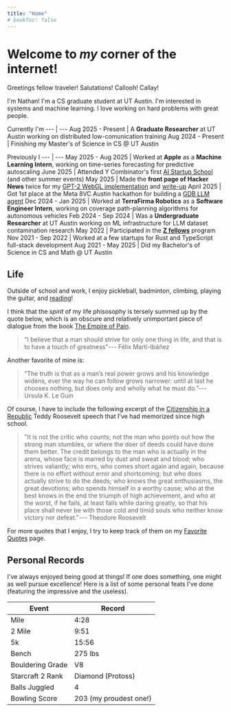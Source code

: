 ```yaml
---
title: "Home"
# bookToc: false
---
```





# Welcome to *my* corner of the internet!

Greetings fellow traveler! Salutations! Callooh! Callay!

I'm Nathan! I'm a CS graduate student at UT Austin.
I'm interested in systems and machine learning.
I love working on hard problems with great people.

Currently I'm
--- | ---
Aug 2025 - Present | A **Graduate Researcher** at UT Austin working on distributed low-comunication training
Aug 2024 - Present | Finishing my Master's of Science in CS @ UT Austin

Previously I
--- | ---
May 2025 - Aug 2025 | Worked at **Apple** as a **Machine Learning Intern**, working on time-series forecasting for predictive autoscaling
June 2025 | Attended Y Combinator's first [AI Startup School](https://events.ycombinator.com/ai-sus) (and other summer events)
May 2025 | Made the **front page of Hacker News** twice for my [GPT-2 WebGL implementation](https://github.com/nathan-barry/gpt2-webgl) and [write-up](https://nathan.rs/posts/gpu-shader-programming/)
April 2025 | Got 1st place at the Meta 8VC Austin hackathon for building a [GDB LLM agent](https://github.com/d0rbu/llamastack-austin)
Dec 2024 - Jan 2025 | Worked at **TerraFirma Robotics** as a **Software Engineer Intern**, working on coverage path-planning algorithms for autonomous vehicles
Feb 2024 - Sep 2024 | Was a **Undergraduate Researcher** at UT Austin working on ML infrastructure for LLM dataset contamination research
May 2022 | Participated in the **[Z fellows](https://www.zfellows.com)** program
Nov 2021 - Sep 2022 | Worked at a few startups for Rust and TypeScript full-stack development
Aug 2021 - May 2025 | Did my Bachelor's of Science in CS and Math @ UT Austin

## Life

Outside of school and work, I enjoy pickleball, badminton, climbing, playing the guitar, and [reading](/posts/favorite-books)!

I think that the *spirit* of my life phisosophy is tersely summed up by the quote below, which is an obscure and relatively unimportant piece of dialogue from the book [The Empire of Pain](https://en.wikipedia.org/wiki/Empire_of_Pain).

> "I believe that a man should strive for only one thing in life, and that is to have a touch of greatness"--- Félix Martí-Ibáñez

Another favorite of mine is:

> “The truth is that as a man’s real power grows and his knowledge widens, ever the way he can follow grows narrower: until at last he chooses nothing, but does only and wholly what he must do.”--- Ursula K. Le Guin

Of course, I have to include the following excerpt of the [Citizenship in a Republic](https://en.wikipedia.org/wiki/Citizenship_in_a_Republic) Teddy Roosevelt speech that I've had memorized since high school.

> "It is not the critic who counts; not the man who points out how the strong man stumbles, or where the doer of deeds could have done them better. The credit belongs to the man who is actually in the arena, whose face is marred by dust and sweat and blood; who strives valiantly; who errs, who comes short again and again, because there is no effort without error and shortcoming; but who does actually strive to do the deeds; who knows the great enthusiasms, the great devotions; who spends himself in a worthy cause; who at the best knows in the end the triumph of high achievement, and who at the worst, if he fails, at least fails while daring greatly, so that his place shall never be with those cold and timid souls who neither know victory nor defeat."--- Theodore Roosevelt

For more quotes that I enjoy, I try to keep track of them on my [Favorite Quotes](/posts/favorite-quotes) page.

## Personal Records

I've always enjoyed being good at things! If one does something, one might as well pursue excellence! Here is a list of some personal feats I've done (featuring the impressive and the useless).

Event | Record
--- | ---
Mile | 4:28
2 Mile | 9:51
5k | 15:56
Bench | 275 lbs
Bouldering Grade | V8
Starcraft 2 Rank | Diamond (Protoss)
Balls Juggled | 4
Bowling Score | 203 (my proudest one!)

